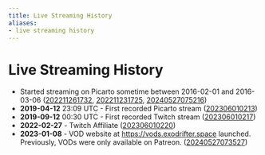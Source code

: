 ```yaml
---
title: Live Streaming History
aliases:
- live streaming history
---
```


# Live Streaming History

- Started streaming on Picarto sometime between 2016-02-01 and 2016-03-06 ([202211261732](../entries/202211261732.md), [202211231725](../entries/202211231725.md), [20240527075216](../entries/20240527075216.md))
- **2019-04-12** 23:09 UTC - First recorded Picarto stream ([202306010213](../entries/202306010213.md))
- **2019-09-12** 00:30 UTC - First recorded Twitch stream ([202306010217](../entries/202306010217.md))
- **2022-02-27** - Twitch Affiliate ([202306010220](../entries/202306010220.md))
- **2023-01-08** - VOD website at https://vods.exodrifter.space launched. Previously, VODs were only available on Patreon. ([20240527073527](../entries/20240527073527.md))
